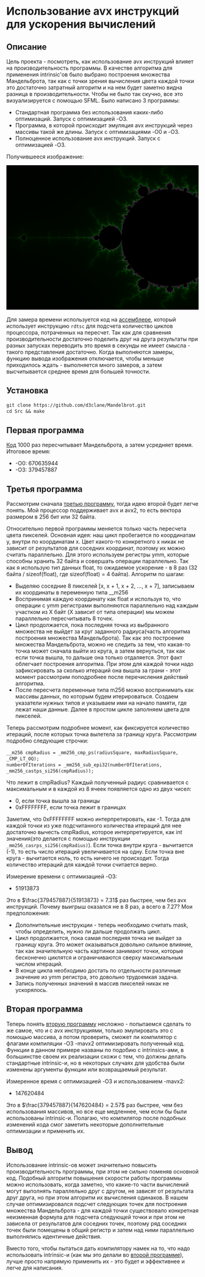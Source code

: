# Использование avx инструкций для ускорения вычислений

## Описание 

Цель проекта - посмотреть, как использование avx инструкций влияет на производительность программы. В качестве алгоритма для применения intrinsic'ов было выбрано построения множества Мандельброта, так как с точки зрения вычисления цвета каждой точки это достаточно затратный алгоритм и на нем будет заметно видна разница в производительности. Чтобы не было так скучно, все это визуализируется с помощью SFML. Было написано 3 программы:

- Стандартная программа без использования каких-либо оптимизаций. Запуск с оптимизацией -O3.
- Программа, в которой происходит эмуляция avx инструкций через массивы такой же длины. Запуск с оптимизациями -O0 и -O3.
- Полноценное использование avx инструкций. Запуск с оптимизацией -O3.

Получившееся изображение:

![mandelbrot](https://github.com/d3clane/Mandelbrot/blob/master/Readmeassets/imgs/mandelbrot.png)
 
Для замера времени используется код на [ассемблере](/Src/GetTimeStampCounter.s), который использует инструкцию `rdtsc` для подсчета количество циклов процессора, потраченных на пересчет. Так как для сравнения производительности достаточно поделить друг на друга результаты при разных запусках переводить это время в секунды не имеет смысла - такого представления достаточно. Когда выполняются замеры, функцию вывода изображения отключается, чтобы меньше приходилось ждать - выполняется много замеров, а затем высчитывается среднее время для большей точности. 

## Установка

```
git clone https://github.com/d3clane/Mandelbrot.git
cd Src && make
```

## Первая программа 

[Код](/Src/NoAvx.cpp) 1000 раз пересчитывает Мандельброта, а затем усредняет время. Итоговое время:

- -O0: 670635944
- -O3: 379457887

## Третья программа

Рассмотрим сначала [третью программу](/Src/Avx.cpp), тогда идею второй будет легче понять. Мой процессор поддерживает avx и avx2, то есть вектора размером в 256 бит или 32 байта. 

Относительно первой программы меняется только часть пересчета цвета пикселей. Основная идея: наш цикл пробегается по координатам y, внутри по координатам x. Цвет какого-то конкретного x никак не зависит от результатов для соседних координат, поэтому их можно считать параллельно. Для этого используем регистры ymm, которые способны хранить 32 байта и совершать операции параллельно. Так как я использую тип данных float, то ожидаемое ускорение - в 8 раз (32 байта / sizeof(float), где sizeof(float) = 4 байта). Алгоритм по шагам:

- Выделяю соседние 8 пикселей [x, x + 1, x + 2, ..., x + 7], записываем их координаты в переменную типа __m256
- Воспринимая каждую координату как float и используя то, что операции с ymm регистрами выполняются параллельно над каждым участком из X байт (X зависит от типа операции) мы можем параллельно пересчитывать 8 точек.
- Цикл продолжается, пока последняя точка из выбранного множества не выйдет за круг заданного радиуса(часть алгоритма построения множества Мандельброта). Так как это построение множества Мандельброта, можно не следить за тем, что какая-то точка может сначала выйти из круга, а затем вернуться, так как если точка вышла, то дальше она только отдаляется. Этот факт облегчает построения алгоритма. При этом для каждой точки надо зафиксировать за сколько итераций она вышла за грани - этот момент рассмотрим поподробнее после перечисления действий алгоритма.
- После пересчета переменные типа m256 можно воспринимать как массивы данных, по которым будем итерироваться. Создаем указатели нужных типов и указываем ими на начало памяти, где лежат наши данные. Далее в простом цикле заполняем цвета для пикселей.

Теперь рассмотрим подробнее момент, как фиксируется количество итераций, после которых точка вылетела за границу круга. Рассмотрим подробно следующие строчки:

```
__m256 cmpRadius = _mm256_cmp_ps(radiusSquare, maxRadiusSquare, _CMP_LT_OQ);
numberOfIterations = _mm256_sub_epi32(numberOfIterations, _mm256_castps_si256(cmpRadius));
```

Что лежит в cmpRadius? Каждый полученный радиус сравнивается с максимальным и в каждой из 8 ячеек появляется одно из двух чисел:

- 0, если точка вышла за границы
- 0xFFFFFFFF, если точка лежит в границах

Заметим, что 0xFFFFFFFF можно интерпретировать, как -1. Тогда для каждой точки из уже подсчитанного количества итераций для нее достаточно вычесть cmpRadius, которое интерпретируется, как int значения(это делается с помощью инструкции `_mm256_casrps_si256(cmpRadius)`). Если точка внутри круга - вычитается (-1), то есть число итераций увеличивается на одну. Если точка вне круга - вычитается ноль, то есть ничего не происходит. Тогда количество итераций для каждой точки считается верно. 

Измерение времени с оптимизацией -O3:
- 51913873

Это в $\frac{379457887}{51913873} = 7.31$ раз быстрее, чем без avx инструкций. Почему выигрыш оказался не в 8 раз, а всего в 7.27? Мои предположения:
- Дополнительные инструкции - теперь необходимо считать mask, чтобы определить, нужно ли дальше продолжать цикл.
- Цикл продолжается, пока самая последняя точка не выйдет за границу круга. Это может оказываться довольно сильное влияние, так как значительную часть картинки занимают точки, которые бесконечно циклятся и ограничиваются сверху максимальным числом итераций.
- В конце цикла необходимо достать по отдельности различные значение из ymm регистра, это довольно трудоемкая задача. 
- Запись полученных значений в массив пикселей никак не ускорялось. 

## Вторая программа

Теперь понять [вторую программу](/Src/NoAvxArrays.cpp) несложно - попытаемся сделать то же самое, что и с avx инструкциями, только эмулировать это с помощью массива, а потом проверить, сможет ли компилятор с флагами компиляции -O3 -mavx2 оптимизировать полученный код. Функции в данном примере названы по подобию с intrinsics-ами, в большинстве своем их реализации схожи с тем, что должны делать стандартные intrinsic-и, но в некоторых случаях для удобства были изменены аргументы функции или возвращаемый результат. 

Измеренное время с оптимизацией -O3 и использованием -mavx2:
- 147620484

Это в $\frac{379457887}{147620484} = 2.57$ раз быстрее, чем без использования массивов, но все еще медленнее, чем если бы были использованы intrinsic-и. Полагаю, что компилятор после подобных изменений кода смог заметить некоторые дополнительные оптимизации и применить их. 

## Вывод

Использование intrinsic-ов может значительно повысить производительность программы, при этом не сильно поменяв основной код. Подобный алгоритм повышения скорости работы программы можно использовать, когда заметно, что какие-то части вычислений могут выполнять параллельно друг с другом, не зависят от результата друг друга, но при этом алгоритм их вычисления одинаков. В нашем случае оптимизировался подсчет следующих точек для построения множества Мандельброта - для каждой точки существовало конкретная неизменная формула для подсчета следующей точки и при этом не зависела от результатов для соседних точек, поэтому ряд соседних точек были помещены в общий регистр и затем над ними параллельно выполнялись идентичные действия.

Вместо того, чтобы пытаться дать компилятору намек на то, что надо использовать intrinsic-и (как мы это делали во [второй программе](#вторая-программа)), лучше просто напрямую применить их - это будет и эффективнее и легче для написания.